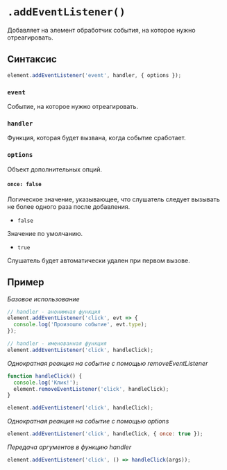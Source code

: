 # `.addEventListener()`

Добавляет на элемент обработчик события, на которое нужно отреагировать.

## Синтаксис

```js
element.addEventListener('event', handler, { options });
```

### `event`

Событие, на которое нужно отреагировать.

### `handler`

Функция, которая будет вызвана, когда событие сработает.

### `options`

Объект дополнительных опций.

#### `once: false`

Логическое значение, указывающее, что слушатель следует вызывать не более одного раза после добавления.

- `false`

Значение по умолчанию.

- `true`

Слушатель будет автоматически удален при первом вызове.

## Пример

_Базовое использование_

```js
// handler - aнонимная функция
element.addEventListener('click', evt => {
  console.log('Произошло событие', evt.type);
});

// handler - именованная функция
element.addEventListener('click', handleClick);
```

_Однократная реакция на событие с помощью removeEventListener_

```js
function handleClick() {
  console.log('Клик!');
  element.removeEventListener('click', handleClick);
}

element.addEventListener('click', handleClick);
```

_Однократная реакция на событие с помощью options_

```js
element.addEventListener('click', handleClick, { once: true });
```

_Передача аргументов в функцию handler_

```js
element.addEventListener('click', () => handleClick(args));
```
